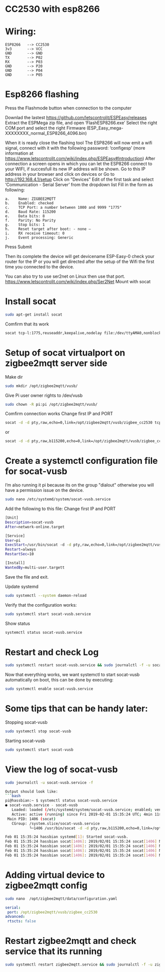 
# CC2530 with esp8266

# Wiring:
```
ESP8266   --> CC2530
3v3       --> VCC
GND       --> GND
TX        --> P02
RX        --> P03
GND       --> P20
GND       --> P04
GND       --> P05
```
# Esp8266 flashing
Press the Flashmode button when connection to the computer

Downlad the lastest https://github.com/letscontrolit/ESPEasy/releases
Extract the ESPMega zip file, and open ‘FlashESP8266.exe’
Select the right COM port and select the right Firmware (ESP_Easy_mega-XXXXXXXX_normal_ESP8266_4096.bin)

When it is ready close the flashing tool
The ESP8266 will now emit a wifi signal, connect with it with the following password: ‘configesp’ (more information at https://www.letscontrolit.com/wiki/index.php/ESPEasy#Introduction)
After connection a screen opens in which you can let the ESP8266 connect to your WIFI, if succesfull its new IP address will be shown.
Go to this IP address in your browser and click on devices
or Go to http://192.168.4.1/setup
Click on "Devices" Edit of the first task and select ‘Communication - Serial Server’ from the dropdown list
Fill in the form as following:
```
a.    Name: ZIGBEE2MQTT
b.    Enabled: checked
c.    TCP Port: a number between 1000 and 9999 "1775"
d.    Baud Rate: 115200
e.    Data bits: 8
f.    Parity: No Parity
g.    Stop bits: 1
h.    Reset target after boot: - none –
i.    RX receive timeout: 0
j.    Event processing: Generic
```
Press Submit

Then its complete the device will get devicename ESP-Easy-0 check your router for the IP or you will get directed after the setup of the Wifi the first time you connected to the device.

You can also try to use ser2net on Linux then use that port.
https://www.letscontrolit.com/wiki/index.php/Ser2Net
Mount with socat
  

# Install socat
```bash
sudo apt-get install socat
```
Comfirm that its work

```bash
socat tcp-l:1775,reuseaddr,keepalive,nodelay file:/dev/ttyAMA0,nonblock,raw
```

# Setup of socat virtualport on zigbee2mqtt server side
Make dir
```bash
sudo mkdir /opt/zigbee2mqtt/vusb/
```
Give Pi user owner rights to /dev/vusb
```bash
sudo chown -R pi:pi /opt/zigbee2mqtt/vusb/
```
Comfirm connection works 
Change first IP and PORT
```bash
socat -d -d pty,raw,echo=0,link=/opt/zigbee2mqtt/vusb/zigbee_cc2530 tcp-connect:IP:PORT
```
or
```bash
socat -d -d pty,raw,b115200,echo=0,link=/opt/zigbee2mqtt/vusb/zigbee_cc2530 tcp:127.0.0.1:1775
```
# Create a systemctl configuration file for socat-vusb
 I’m also running it pi because its on the group "dialout" otherwise you will have a permission issue on the device.
 ```bash
sudo nano /etc/systemd/system/socat-vusb.service
 ```
Add the following to this file:
Change first IP and PORT

```bash
[Unit]
Description=socat-vusb
After=network-online.target

[Service]
User=pi
ExecStart=/usr/bin/socat -d -d pty,raw,echo=0,link=/opt/zigbee2mqtt/vusb/zigbee_cc2530 tcp:IP:PORT,reuseaddr
Restart=always
RestartSec=10

[Install]
WantedBy=multi-user.targett
```
Save the file and exit.
 
Update systemd
```bash
sudo systemctl --system daemon-reload
 ```
Verify that the configuration works:
```bash
sudo systemctl start socat-vusb.service
 ```
Show status
```bash
systemctl status socat-vusb.service
 ```
# Restart and check Log
```bash
sudo systemctl restart socat-vusb.service && sudo journalctl -f -u socat-vusb.service
```
 Now that everything works, we want systemctl to start socat-vusb automatically on boot, this can be done by executing:
 ```bash
sudo systemctl enable socat-vusb.service
 ```
# Some tips that can be handy later:
 
Stopping socat-vusb
```bash
sudo systemctl stop socat-vusb
 ```
 Starting socat-vusb
```bash
sudo systemctl start socat-vusb
 ```
 
# View the log of socat-vusb
```bash
sudo journalctl -u socat-vusb.service -f

Output should look like:
```bash
pi@hassbian:~ $ systemctl status socat-vusb.service
● socat-vusb.service - socat-vusb
   Loaded: loaded (/etc/systemd/system/socat-vusb.service; enabled; vendor preset: enabled)
   Active: active (running) since Fri 2019-02-01 15:35:24 UTC; 4min 11s ago
 Main PID: 1406 (socat)
   CGroup: /system.slice/socat-vusb.service
           └─1406 /usr/bin/socat -d -d pty,raw,b115200,echo=0,link=/opt/zigbee2mqtt/vusb/zigbee_cc2530 tcp:127.0.0.1:1775,reuseaddr

Feb 01 15:35:24 hassbian systemd[1]: Started socat-vusb.
Feb 01 15:35:24 hassbian socat[1406]: 2019/02/01 15:35:24 socat[1406] N PTY is /dev/pts/3
Feb 01 15:35:24 hassbian socat[1406]: 2019/02/01 15:35:24 socat[1406] N opening connection to AF=2 127.0.0.1:1775
Feb 01 15:35:24 hassbian socat[1406]: 2019/02/01 15:35:24 socat[1406] N successfully connected from local address AF=2 127.0.0.1:47512
Feb 01 15:35:24 hassbian socat[1406]: 2019/02/01 15:35:24 socat[1406] N starting data transfer loop with FDs [5,5] and [7,7]
```
# Adding virtual device to zigbee2mqtt config
```bash
sudo nano  /opt/zigbee2mqtt/data/configuration.yaml
 ```
 ```yaml
serial:
  port: /opt/zigbee2mqtt/vusb/zigbee_cc2530
advanced:
  rtscts: false
  ```
 # Restart zigbee2mqtt and check service that its running
```bash
sudo systemctl restart zigbee2mqtt.service && sudo journalctl -f -u zigbee2mqtt.service
```
